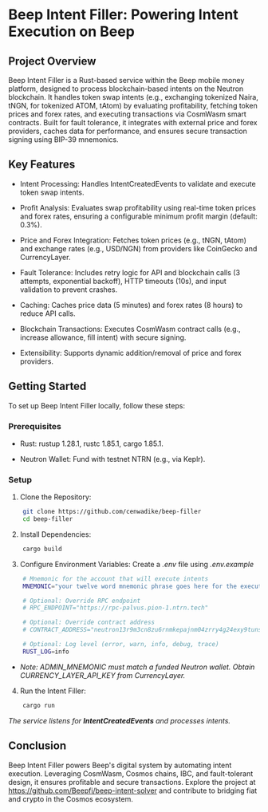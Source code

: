 # Beep Intent Filler: Powering Intent Execution on Beep

## Project Overview

Beep Intent Filler is a Rust-based service within the Beep mobile money platform, designed to 
process blockchain-based intents on the Neutron blockchain. It handles token swap intents 
(e.g., exchanging tokenized Naira, tNGN, for tokenized ATOM, tAtom) by evaluating 
profitability, fetching token prices and forex rates, and executing transactions via CosmWasm 
smart contracts. Built for fault tolerance, it integrates with external price and forex 
providers, caches data for performance, and ensures secure transaction signing using BIP-39 
mnemonics.

## Key Features

- Intent Processing: Handles IntentCreatedEvents to validate and execute token swap intents.

- Profit Analysis: Evaluates swap profitability using real-time token prices and forex rates, ensuring a configurable minimum profit margin (default: 0.3%).

- Price and Forex Integration: Fetches token prices (e.g., tNGN, tAtom) and exchange rates (e.g., USD/NGN) from providers like CoinGecko and CurrencyLayer.

- Fault Tolerance: Includes retry logic for API and blockchain calls (3 attempts, exponential backoff), HTTP timeouts (10s), and input validation to prevent crashes.

- Caching: Caches price data (5 minutes) and forex rates (8 hours) to reduce API calls.

- Blockchain Transactions: Executes CosmWasm contract calls (e.g., increase allowance, fill intent) with secure signing.

- Extensibility: Supports dynamic addition/removal of price and forex providers.

## Getting Started

To set up Beep Intent Filler locally, follow these steps:

### Prerequisites

- Rust: rustup 1.28.1, rustc 1.85.1, cargo 1.85.1.

- Neutron Wallet: Fund with testnet NTRN (e.g., via Keplr).

### Setup

1. Clone the Repository:

```bash
    git clone https://github.com/cenwadike/beep-filler
    cd beep-filler
```

2. Install Dependencies:

```bash
    cargo build
```

3. Configure Environment Variables: Create a *.env* file using *.env.example*

```bash
    # Mnemonic for the account that will execute intents
    MNEMONIC="your twelve word mnemonic phrase goes here for the executing account"

    # Optional: Override RPC endpoint
    # RPC_ENDPOINT="https://rpc-palvus.pion-1.ntrn.tech"

    # Optional: Override contract address  
    # CONTRACT_ADDRESS="neutron13r9m3cn8zu6rnmkepajnm04zrry4g24exy9tunslseet0s9wrkkstcmkhr"

    # Optional: Log level (error, warn, info, debug, trace)
    RUST_LOG=info
```

- *Note: ADMIN_MNEMONIC must match a funded Neutron wallet. Obtain CURRENCY_LAYER_API_KEY from CurrencyLayer.*

4. Run the Intent Filler:

```bash
    cargo run
```

*The service listens for **IntentCreatedEvents** and processes intents.*

## Conclusion

Beep Intent Filler powers Beep's digital system by automating intent execution. Leveraging CosmWasm, Cosmos chains, IBC, and fault-tolerant design, it ensures profitable and secure transactions. Explore the project at https://github.com/Beepfi/beep-intent-solver and contribute to bridging fiat and crypto in the Cosmos ecosystem.
